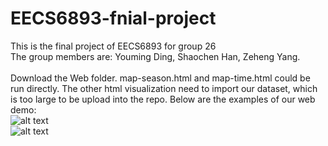 # EECS6893-fnial-project

This is the final project of EECS6893 for group 26<br>
The group members are: Youming Ding, Shaochen Han, Zeheng Yang.<br>
<br>
Download the Web folder. map-season.html and map-time.html could be run directly. The other html visualization need to import our dataset, which is too large to be upload into the repo.
Below are the examples of our web demo:<br>
![alt text](https://github.com/YoumingD/EECS6893-fnial-project/blob/main/web-demo1.png?raw=true)
<br>
![alt text](https://github.com/YoumingD/EECS6893-fnial-project/blob/main/web-demo2.png?raw=true)
